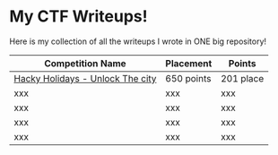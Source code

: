 # My CTF Writeups!

Here is my collection of all the writeups I wrote in ONE big repository!

<center>

 | Competition Name        | Placement | Points
 | --------------          | --------- | ------
 | [Hacky Holidays - Unlock The city]() | 650 points | 201 place | 
 | xxx | xxx | xxx | 
 | xxx | xxx | xxx | 
 | xxx | xxx | xxx | 
 | xxx | xxx | xxx | 

</center>



